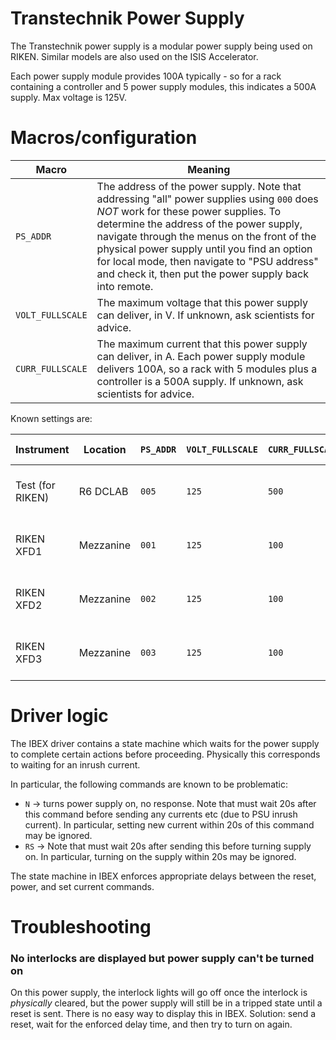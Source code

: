 # Transtechnik Power Supply

The Transtechnik power supply is a modular power supply being used on RIKEN. Similar models are also used on the ISIS Accelerator.

Each power supply module provides 100A typically - so for a rack containing a controller and 5 power supply modules, this indicates a 500A supply. Max voltage is 125V.

# Macros/configuration

| Macro | Meaning |
| --- | --- |
| `PS_ADDR` | The address of the power supply. Note that addressing "all" power supplies using `000` does *NOT* work for these power supplies. To determine the address of the power supply, navigate through the menus on the front of the physical power supply until you find an option for local mode, then navigate to "PSU address" and check it, then put the power supply back into remote. |
| `VOLT_FULLSCALE` | The maximum voltage that this power supply can deliver, in V. If unknown, ask scientists for advice. |
| `CURR_FULLSCALE` | The maximum current that this power supply can deliver, in A. Each power supply module delivers 100A, so a rack with 5 modules plus a controller is a 500A supply. If unknown, ask scientists for advice. |

Known settings are:

| Instrument | Location | `PS_ADDR` | `VOLT_FULLSCALE` | `CURR_FULLSCALE` | Serial comms settings |
| --- | --- | --- | --- | --- | --- |
| Test (for RIKEN) | R6 DCLAB | `005` | `125` | `500` | **RS422** 9600/8/None/1, 9-way cable, no null modem |
| RIKEN XFD1 | Mezzanine | `001` | `125` | `100` | **RS422** 9600/8/None/1, 9-way cable, no null modem |
| RIKEN XFD2 | Mezzanine | `002` | `125` | `100` | **RS422** 9600/8/None/1, 9-way cable, no null modem |
| RIKEN XFD3 | Mezzanine | `003` | `125` | `100` | **RS422** 9600/8/None/1, 9-way cable, no null modem |


# Driver logic

The IBEX driver contains a state machine which waits for the power supply to complete certain actions before proceeding. Physically this corresponds to waiting for an inrush current.

In particular, the following commands are known to be problematic:
- `N` -> turns power supply on, no response. Note that must wait 20s after this command before sending any currents etc (due to PSU inrush current). In particular, setting new current within 20s of this command may be ignored.
- `RS` -> Note that must wait 20s after sending this before turning supply on. In particular, turning on the supply within 20s may be ignored.

The state machine in IBEX enforces appropriate delays between the reset, power, and set current commands.

# Troubleshooting

### No interlocks are displayed but power supply can't be turned on

On this power supply, the interlock lights will go off once the interlock is *physically* cleared, but the power supply will still be in a tripped state until a reset is sent. There is no easy way to display this in IBEX. Solution: send a reset, wait for the enforced delay time, and then try to turn on again.